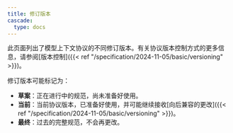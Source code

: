 ```yaml
---
title: 修订版本
cascade:
  type: docs
---
```


此页面列出了模型上下文协议的不同修订版本。有关协议版本控制方式的更多信息，请参阅[版本控制]({{< ref "/specification/2024-11-05/basic/versioning" >}})。

修订版本可能标记为：

- **草案**：正在进行中的规范，尚未准备好使用。
- **当前**：当前协议版本，已准备好使用，并可能继续接收[向后兼容的更改]({{< ref "/specification/2024-11-05/basic/versioning" >}})。
- **最终**：过去的完整规范，不会再更改。